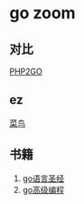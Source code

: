# go zoom

## 对比
[PHP2GO](./PHP2GO.md)

## ez
[菜鸟](./ucdo.github.com/book/hello/readme.md)

## 书籍
1. [go语言圣经](https://golang-china.github.io/gopl-zh/)
2. [go高级编程](https://chai2010.cn/advanced-go-programming-book/)